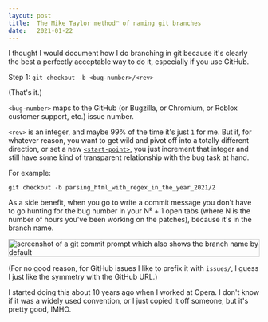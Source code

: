 ```yaml
---
layout: post
title:  The Mike Taylor method™ of naming git branches
date:   2021-01-22
---
```


I thought I would document how I do branching in git because it's clearly <s>the best</s> a perfectly acceptable way to do it, especially if you use GitHub.

Step 1: `git checkout -b <bug-number>/<rev>`

(That's it.)

`<bug-number>` maps to the GitHub (or Bugzilla, or Chromium, or Roblox customer support, etc.) issue number.

`<rev>` is an integer, and maybe 99% of the time it's just `1` for me. But if, for whatever reason, you want to get wild and pivot off into a totally different direction, or set a new [`<start-point>`][docs], you just increment that integer and still have some kind of transparent relationship with the bug task at hand.

For example:

`git checkout -b parsing_html_with_regex_in_the_year_2021/2`

As a side benefit, when you go to write a commit message you don't have to go hunting for the bug number in your N² + 1 open tabs (where N is the number of hours you've been working on the patches), because it's in the branch name.

<img alt="screenshot of a git commit prompt which also shows the branch name by default" src="https://miketaylr.com/posts/assets/git-branch.png" style="border:1px solid #ccc">

(For no good reason, for GitHub issues I like to prefix it with `issues/`, I guess I just like the symmetry with the GitHub URL.)

I started doing this about 10 years ago when I worked at Opera. I don't know if it was a widely used convention, or I just copied it off someone, but it's pretty good, IMHO.

[docs]: https://git-scm.com/docs/git-branch

